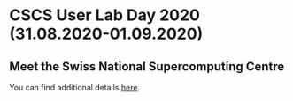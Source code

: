 # CSCS User Lab Day 2020 (31.08.2020-01.09.2020)

## Meet the Swiss National Supercomputing Centre

You can find additional details 
[here](https://www.cscs.ch/events/upcoming-events/event-detail/cscs-user-lab-day-meet-the-swiss-national-supercomputing-centre-2/).



